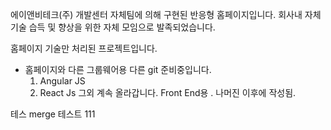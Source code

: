 에이앤비테크(주)
개발센터 자체팀에 의해 구현된 반응형 홈페이지입니다.
 회사내 자체 기술 습득 및 향상을 위한 자체 모임으로 발족되었습니다.

홈페이지 기술만 처리된 프로젝트입니다.
 - 홈페이지와 다른 그룹웨어용 다른 git 준비중입니다.
   1. Angular JS
   2. React Js
   그외 계속 올라갑니다. Front End용 .
  나머진 이후에 작성됨.

테스  merge 테스트 111
